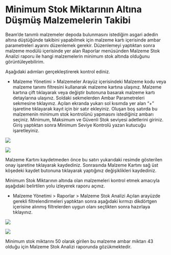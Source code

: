 # Minimum Stok Miktarının Altına Düşmüş Malzemelerin Takibi

Beam’de tanımlı malzemeler depoda bulunmasını istediğim asgari adedin altına düştüğünde takibini yapabilmek için malzeme kartı içerisinde ambar parametreleri ayarını düzenlemek gerekir. Düzenlemeyi yaptıktan sonra malzeme modülü içerisinde yer alan Raporlar menüsünden Malzeme Stok Analizi raporu ile hangi malzemelerin minimum stok altında olduğunu görüntüleyebilirim.

Aşağıdaki adımları gerçekleştirerek kontrol ediniz.
- Malzeme Yönetimi > Malzemeler
Arayüz içerisindeki Malzeme kodu veya malzeme tanımı filtresini kullanarak malzeme kartına ulaşınız. Malzeme kartına çift tıklayarak veya değiştir butonuna basarak malzeme kartı detaylarına ulaşınız.
Soldaki sekmelerden Ambar Parametreleri sekmesine tıklayınız.
Açılan ekranda yukarı sol kısımda yer alan “+” işaretine tıklayarak kayıt için bir satır ekleyiniz.
Oluşan boş satırda bu malzemenin minimum stok kontrolünü yapmasını istediğiniz ambarı seçiniz.
Minimum, Maksimum ve Güvenli Stok seviyesi adetlerini giriniz.
Giriş yaptıktan sonra Minimum Seviye Kontrolü yazan kutucuğu işaretleyiniz.


![](https://docsbimser.blob.core.windows.net/imagecontainer/3-797ae745-ce28-4cb4-95e4-3eba58c14c9e.png)

![](https://docsbimser.blob.core.windows.net/imagecontainer/1-b5b3d5db-84ea-4c20-952f-8651e611b411.png)

Malzeme Kartını kaydetmeden önce bu satırı yukarıdaki resimde gösterilen onay işaretine tıklayarak kaydediniz.
Sonrasında Malzeme Kartını sağ üst köşedeki kaydet butonuna tıklayarak yaptığınız değişiklikleri kaydediniz.

Minimum Stok Miktarının altında olan malzemeleri kontrol etmek amacıyla aşağıdaki belirtilen yolu izleyerek raporu açınız.
- Malzeme Yönetimi > Raporlar > Malzeme Stok Analizi
Açılan arayüzde gerekli filtrelendirmeleri yaptıktan sonra aşağıdaki kırmızı dikdörtgen içerisine alınmış filtrelerden uygun olanı seçtikten sonra hazırlaya tıklayınız.


![](https://docsbimser.blob.core.windows.net/imagecontainer/3-56139cc5-a872-4ac7-b5b2-2580f98b0aee.png)

![](https://docsbimser.blob.core.windows.net/imagecontainer/4-0707324c-836f-46eb-ac72-5fa052b9f140.png)

Minimum stok miktarını 50 olarak girilen bu malzeme ambar miktarı 43 olduğu için Malzeme Stok Analizi raporunda gözükmektedir.

